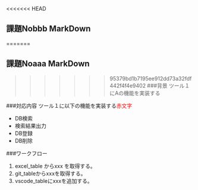 <<<<<<< HEAD
## 課題Nobbb MarkDown

=======
## 課題Noaaa MarkDown
>>>>>>> 95379bd1b7195ee912dd73a32fdf442f4f4e9402
###背景
ツール１にAの機能を実装する

###対応内容
ツール１に以下の機能を実装する<span style="color: red; ">赤文字</span>
- DB検索
- 検索結果出力
- DB登録
- DB削除

###ワークフロー
1. excel_table からxxx を取得する。
2. git_tableからxxxを取得する。
3. vscode_tableにxxxを追加する。

